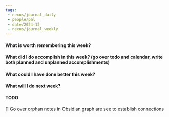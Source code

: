 ```yaml
---
tags:
 - nexus/journal_daily
 - people/pal
 - date/2024-12
 - nexus/journal_weekly
---
```

#### What is worth remembering this week?
#### What did I do accomplish in this week? (go over todo and calendar, write both planned and unplanned accomplishments)

#### What could I have done better this week?

#### What will I do next week?

#### TODO
[] Go over orphan notes in Obsidian graph are see to establish connections



